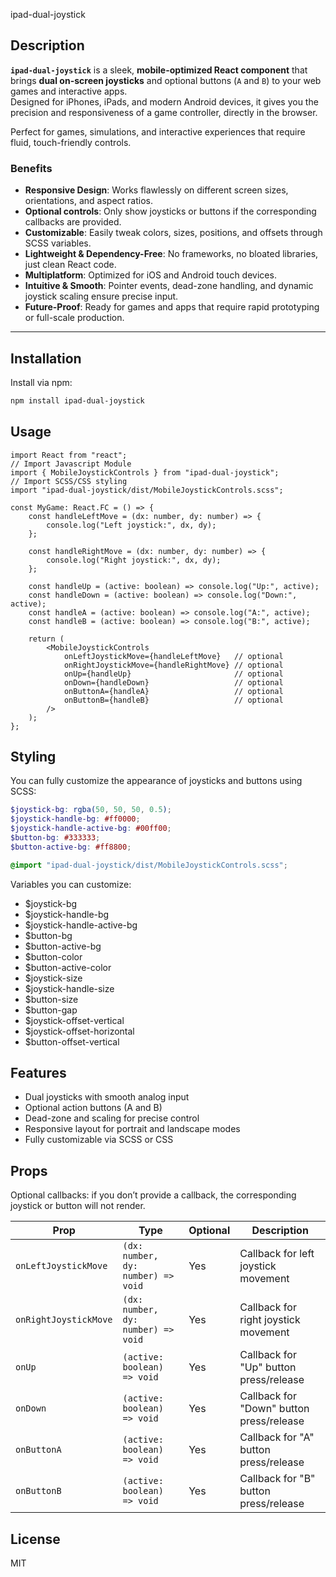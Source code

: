  ipad-dual-joystick

## Description

**`ipad-dual-joystick`** is a sleek, **mobile-optimized React component** that brings **dual on-screen joysticks** and optional buttons (`A` and `B`) to your web games and interactive apps.  
Designed for iPhones, iPads, and modern Android devices, it gives you the precision and responsiveness of a game controller, directly in the browser.

Perfect for games, simulations, and interactive experiences that require fluid, touch-friendly controls.

### Benefits

- **Responsive Design**: Works flawlessly on different screen sizes, orientations, and aspect ratios.
- **Optional controls**: Only show joysticks or buttons if the corresponding callbacks are provided.
- **Customizable**: Easily tweak colors, sizes, positions, and offsets through SCSS variables.
- **Lightweight & Dependency-Free**: No frameworks, no bloated libraries, just clean React code.
- **Multiplatform**: Optimized for iOS and Android touch devices.
- **Intuitive & Smooth**: Pointer events, dead-zone handling, and dynamic joystick scaling ensure precise input.
- **Future-Proof**: Ready for games and apps that require rapid prototyping or full-scale production.

---
## Installation

Install via npm:

```bash
npm install ipad-dual-joystick
```

## Usage

```tsx
import React from "react";
// Import Javascript Module
import { MobileJoystickControls } from "ipad-dual-joystick";
// Import SCSS/CSS styling
import "ipad-dual-joystick/dist/MobileJoystickControls.scss";

const MyGame: React.FC = () => {
    const handleLeftMove = (dx: number, dy: number) => {
        console.log("Left joystick:", dx, dy);
    };

    const handleRightMove = (dx: number, dy: number) => {
        console.log("Right joystick:", dx, dy);
    };

    const handleUp = (active: boolean) => console.log("Up:", active);
    const handleDown = (active: boolean) => console.log("Down:", active);
    const handleA = (active: boolean) => console.log("A:", active);
    const handleB = (active: boolean) => console.log("B:", active);

    return (
        <MobileJoystickControls
            onLeftJoystickMove={handleLeftMove}   // optional
            onRightJoystickMove={handleRightMove} // optional
            onUp={handleUp}                       // optional
            onDown={handleDown}                   // optional
            onButtonA={handleA}                   // optional
            onButtonB={handleB}                   // optional
        />
    );
};
```
## Styling

You can fully customize the appearance of joysticks and buttons using SCSS:

```scss
$joystick-bg: rgba(50, 50, 50, 0.5);
$joystick-handle-bg: #ff0000;
$joystick-handle-active-bg: #00ff00;
$button-bg: #333333;
$button-active-bg: #ff8800;

@import "ipad-dual-joystick/dist/MobileJoystickControls.scss";

```

Variables you can customize:

- $joystick-bg
- $joystick-handle-bg
- $joystick-handle-active-bg
- $button-bg
- $button-active-bg
- $button-color
- $button-active-color
- $joystick-size
- $joystick-handle-size
- $button-size
- $button-gap
- $joystick-offset-vertical
- $joystick-offset-horizontal
- $button-offset-vertical

## Features

- Dual joysticks with smooth analog input
- Optional action buttons (A and B)
- Dead-zone and scaling for precise control
- Responsive layout for portrait and landscape modes
- Fully customizable via SCSS or CSS

## Props
Optional callbacks: if you don’t provide a callback, the corresponding joystick or button will not render.

| Prop                  | Type                               | Optional | Description                              |
| --------------------- | ---------------------------------- |----------| ---------------------------------------- |
| `onLeftJoystickMove`  | `(dx: number, dy: number) => void` | Yes      | Callback for left joystick movement      |
| `onRightJoystickMove` | `(dx: number, dy: number) => void` | Yes      | Callback for right joystick movement     |
| `onUp`                | `(active: boolean) => void`        | Yes      | Callback for "Up" button press/release   |
| `onDown`              | `(active: boolean) => void`        | Yes      | Callback for "Down" button press/release |
| `onButtonA`           | `(active: boolean) => void`        | Yes      | Callback for "A" button press/release    |
| `onButtonB`           | `(active: boolean) => void`        | Yes      | Callback for "B" button press/release    |


## License

MIT
